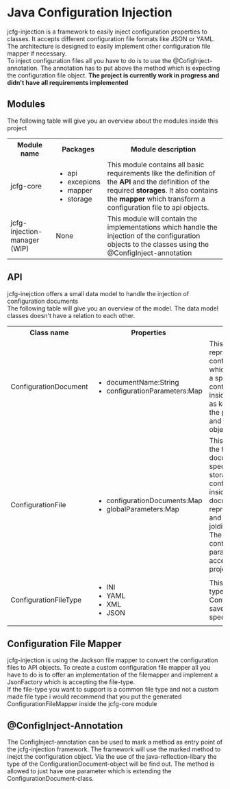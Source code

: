 <h1>Java Configuration Injection</h1>
<p>jcfg-injection is a framework to easily inject configuration properties to classes. It accepts 
different configuration file formats like JSON or YAML. The architecture is designed to easily implement 
other configuration file mapper if necessary. <br>
To inject configuration files all you have to do is to use the @CofigInject-annotation. The annotation has to put above the 
method which is expecting the configuration file object. <strong>The project is currently work in progress and 
didn't have all requirements implemented</strong> </p>
<h2>Modules</h2> 
<p>The following table will give you an overview about the modules inside this project </p>
<table>
<tr>
<th>Module name</th>
<th>Packages</th>
<th>Module description</h2>
</tr>
<tr>
<td>jcfg-core</td>
<td><ul>
<li>api</li>
<li>excepions</li>
<li>mapper</li>
<li>storage</li></ul>
<td>This module contains all basic requirements like the definition of the <strong>API</strong>
and the definition of the required <strong>storages</strong>. It also contains the <strong>mapper</strong> which transform 
a configuration file to api objects. </td>
</tr>
<tr>
<td>jcfg-injection-manager (WIP)</td>
<td>None</td>
<td>This module will contain the implementations which handle the injection of the configuration objects 
to the classes using the @ConfigInject-annotation</td>
</tr>
</table>
<h2>API</h2>
<p>jcfg-inejction offers a small data model to handle the injection of configuration documents<br>
The following table will give you an overview of the model. The data model classes doesn't have 
a relation to each other. </p>
<table>
<tr>
<th>Class name</th>
<th>Properties</th>
<th>Use cases</th>
</tr>
<tr>
<td>ConfigurationDocument</td>
<td><ul>
<li>documentName:String</li>
<li>configurationParameters:Map<String, Object></li>
</ul>
<td>This object is representing a plain configuration document which can be mapped
to a specified class. It contains the parameters inside a map which has as key a String 
defining the parameter-name and as value the related object.</td>
</tr>
<tr>
<td>ConfigurationFile</td>
<td><ul>
<li>configurationDocuments:Map<String,JsonNode></li>
<li>globalParameters:Map<String,String></li>
</ul>
<td>This class represents the file structure of the document saved to the specified configuration
storage. It holding the configurationDocuments inside a Map where the documentName
is represented by the key and the content is jolding as a JsonNode. The file is also
containing the global parameters which are accesable in the whole project</td>
</tr>
<tr>
<td>ConfigurationFileType</td>
<td><ul>
<li>INI</li>
<li>YAML</li>
<li>XML</li>
<li>JSON</li></ul>
</td>
<td>This enum defines the type in which the ConfigurationFile will be saved inside the 
specified storage.</td>
</tr>
</table>
<h2>Configuration File Mapper</h2>
<p>jcfg-injection is using the Jackson file mapper to convert the configuration files 
to API objects. To create a custom configuration file mapper all you have to do is to 
offer an implementation of the filemapper and implement a JsonFactory which is accepting 
the file-type.<br> If the file-type you want to support is a common file type and 
not a custom made file type i would recommend that you put the generated ConfigurationFileMapper
inside the jcfg-core module</p>
<h2>@ConfigInject-Annotation</h2>
<p>The ConfigInject-annotation can be used to mark a method as entry point of the 
jcfg-injection framework. The framework will use the marked method to inejct 
the configuration object. Via the use of the java-reflection-libary the type 
of the ConfigurationDocument-object will be find out. The method is allowed to just
have one parameter which is extending the ConfigurationDocument-class. 
</p>

